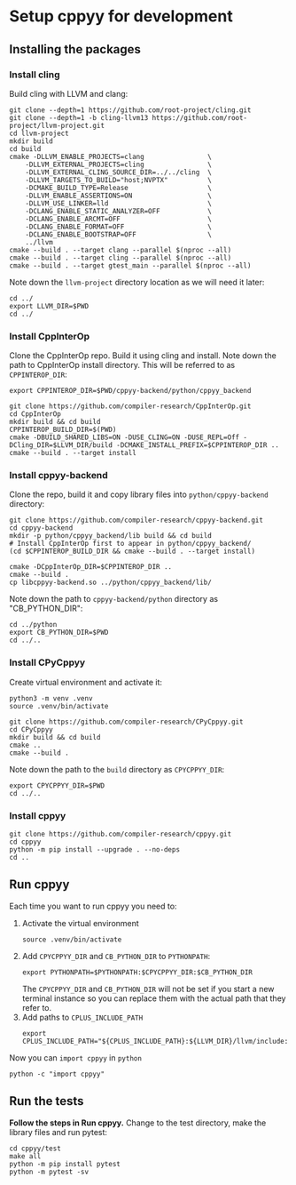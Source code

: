 # Setup cppyy for development

## Installing the packages

### Install cling

Build cling with LLVM and clang:

```
git clone --depth=1 https://github.com/root-project/cling.git
git clone --depth=1 -b cling-llvm13 https://github.com/root-project/llvm-project.git
cd llvm-project
mkdir build
cd build
cmake -DLLVM_ENABLE_PROJECTS=clang                \
    -DLLVM_EXTERNAL_PROJECTS=cling                \
    -DLLVM_EXTERNAL_CLING_SOURCE_DIR=../../cling  \
    -DLLVM_TARGETS_TO_BUILD="host;NVPTX"          \
    -DCMAKE_BUILD_TYPE=Release                    \
    -DLLVM_ENABLE_ASSERTIONS=ON                   \
    -DLLVM_USE_LINKER=lld                         \
    -DCLANG_ENABLE_STATIC_ANALYZER=OFF            \
    -DCLANG_ENABLE_ARCMT=OFF                      \
    -DCLANG_ENABLE_FORMAT=OFF                     \
    -DCLANG_ENABLE_BOOTSTRAP=OFF                  \
    ../llvm
cmake --build . --target clang --parallel $(nproc --all)
cmake --build . --target cling --parallel $(nproc --all)
cmake --build . --target gtest_main --parallel $(nproc --all)
```

Note down the `llvm-project` directory location as we will need it later:
```
cd ../
export LLVM_DIR=$PWD
cd ../
```

### Install CppInterOp

Clone the CppInterOp repo. Build it using cling and install. Note down the path
to CppInterOp install directory. This will be referred to as `CPPINTEROP_DIR`:

```
export CPPINTEROP_DIR=$PWD/cppyy-backend/python/cppyy_backend
```

```
git clone https://github.com/compiler-research/CppInterOp.git
cd CppInterOp
mkdir build && cd build
CPPINTEROP_BUILD_DIR=$(PWD)
cmake -DBUILD_SHARED_LIBS=ON -DUSE_CLING=ON -DUSE_REPL=Off -DCling_DIR=$LLVM_DIR/build -DCMAKE_INSTALL_PREFIX=$CPPINTEROP_DIR ..
cmake --build . --target install
```


### Install cppyy-backend

Clone the repo, build it and copy library files into `python/cppyy-backend` directory:

```
git clone https://github.com/compiler-research/cppyy-backend.git
cd cppyy-backend
mkdir -p python/cppyy_backend/lib build && cd build
# Install CppInterOp first to appear in python/cppyy_backend/
(cd $CPPINTEROP_BUILD_DIR && cmake --build . --target install)

cmake -DCppInterOp_DIR=$CPPINTEROP_DIR ..
cmake --build .
cp libcppyy-backend.so ../python/cppyy_backend/lib/
```

Note down the path to `cppyy-backend/python` directory as "CB_PYTHON_DIR":
```
cd ../python
export CB_PYTHON_DIR=$PWD
cd ../..
```

### Install CPyCppyy

Create virtual environment and activate it:
```
python3 -m venv .venv
source .venv/bin/activate
```

```
git clone https://github.com/compiler-research/CPyCppyy.git
cd CPyCppyy
mkdir build && cd build
cmake ..
cmake --build .
```

Note down the path to the `build` directory as `CPYCPPYY_DIR`:
```
export CPYCPPYY_DIR=$PWD
cd ../..
```

### Install cppyy

```
git clone https://github.com/compiler-research/cppyy.git
cd cppyy
python -m pip install --upgrade . --no-deps
cd ..
```

## Run cppyy

Each time you want to run cppyy you need to:
1. Activate the virtual environment
    ```
    source .venv/bin/activate
    ```
2. Add `CPYCPPYY_DIR` and `CB_PYTHON_DIR` to `PYTHONPATH`:
    ```
    export PYTHONPATH=$PYTHONPATH:$CPYCPPYY_DIR:$CB_PYTHON_DIR
    ```
    The `CPYCPPYY_DIR` and `CB_PYTHON_DIR` will not be set if you start a new
    terminal instance so you can replace them with the actual path that they
    refer to.
3. Add paths to `CPLUS_INCLUDE_PATH`
    ```
    export CPLUS_INCLUDE_PATH="${CPLUS_INCLUDE_PATH}:${LLVM_DIR}/llvm/include:${LLVM_DIR}/clang/include:${LLVM_DIR}/build/include:${LLVM_DIR}/build/tools/clang/include"
    ```

Now you can `import cppyy` in `python`
```
python -c "import cppyy"
```

## Run the tests

**Follow the steps in Run cppyy.** Change to the test directory, make the library files and run pytest:
```
cd cppyy/test
make all
python -m pip install pytest
python -m pytest -sv
```
